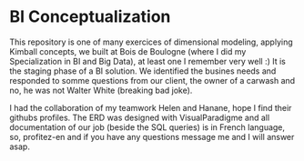 # BI Conceptualization
This repository is one of many exercices of dimensional modeling, applying Kimball concepts, we built at Bois de Boulogne (where I did my Specialization in BI and Big Data), at least one I remember very well :)
It is the staging phase of a BI solution.  We identified the busines needs and responded to somme questions from our client, the owner of a carwash and no, 
he was not Walter White (breaking bad joke).

I had the collaboration of my teamwork Helen and Hanane, hope I find their githubs profiles.
The ERD was designed with VisualParadigme and all documentation of our job (beside the SQL queries) is in French language, so, profitez-en and if you have any questions  message me and I will answer asap.


